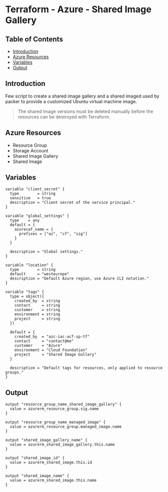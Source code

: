 # Terraform - Azure - Shared Image Gallery

## Table of Contents

* [Introduction](#introduction)
* [Azure Resources](#azure-resources)
* [Variables](#variables)
* [Output](#output)

## Introduction

Few script to create a shared image gallery and a shared imaged used by packer to provide a customized Ubuntu virtual machine image.

> The shared image versions must be deleted manually before the resources can be destroyed with Terraform.

## Azure Resources

* Resource Group
* Storage Account
* Shared Image Gallery
* Shared Image

## Variables

```hcl
variable "client_secret" {
  type        = string
  sensitive   = true
  description = "Client secret of the service principal."
}
```

```hcl
variable "global_settings" {
  type    = any
  default = {
    azurecaf_name = {
      prefixes = ["az", "cf", "sig"]
    }
  }

  description = "Global settings."
}
```

```hcl
variable "location" {
  type        = string
  default     = "westeurope"
  description = "Default Azure region, use Azure CLI notation."
}
```

```hcl
variable "tags" {
  type = object({
    created_by  = string
    contact     = string
    customer    = string
    environment = string
    project     = string
  })

  default = {
    created_by  = "azc-iac-acf-sp-tf"
    contact     = "contact@me"
    customer    = "Azure"
    environment = "Cloud Foundation"
    project     = "Shared Image Gallery"
  }

  description = "Default tags for resources, only applied to resource groups."
}
```

## Output

```hcl
output "resource_group_name_shared_image_gallery" {
  value = azurerm_resource_group.sig.name
}
```

```hcl
output "resource_group_name_managed_image" {
  value = azurerm_resource_group.managed_image.name
}
```

```hcl
output "shared_image_gallery_name" {
  value = azurerm_shared_image_gallery.this.name
}
```

```hcl
output "shared_image_id" {
  value = azurerm_shared_image.this.id
}
```

```hcl
output "shared_image_name" {
  value = azurerm_shared_image.this.name
}
```
